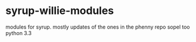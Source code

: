# syrup-willie-modules
modules for syrup.  mostly updates of the ones in the phenny repo
sopel too
python 3.3
